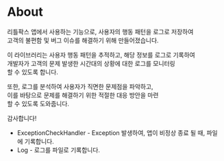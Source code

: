 # About
 리틀팍스 앱에서 사용하는 기능으로, 사용자의 행동 패턴을 로그로 저장하여<br>
 고객의 불편함 및 버그 이슈를 해결하기 위해 만들어졌습니다.

이 라이브러리는 사용자 행동 패턴을 추적하고, 해당 정보를 로그로 기록하여<br>
개발자가 고객의 문제 발생한 시간대의 상황에 대한 로그를 모니터링<br>할 수 있도록 합니다.

또한, 로그를 분석하여 사용자가 직면한 문제점을 파악하고,<br>
이를 바탕으로 문제를 해결하기 위한 적절한 대응 방안을 마련<br>할 수 있도록 도와줍니다.

감사합니다!

* ExceptionCheckHandler - Exception 발생하여, 앱이 비정상 종료 될 때, 파일에 기록합니다.
* Log - 로그를 파일로 기록합니다.


